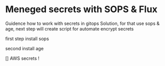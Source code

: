 # Meneged secrets with SOPS & Flux 

Guidence how to work with secrets in gitops Solution, 
for that use sops & age, next step will create script for automate encrypt secrets 

first step install sops 

second install age 

[] AWS secrets !